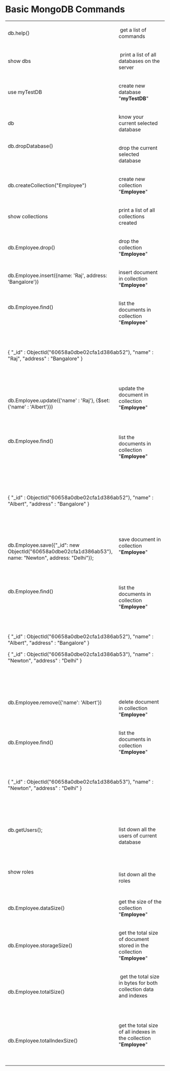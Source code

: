 # Basic MongoDB Commands

<table width="667">
<tbody>
<tr>
<td width="349">
<p>db.help()</p>
</td>
<td colspan="2" width="318">
<p>&nbsp;get a list of commands</p>
</td>
</tr>
<tr>
<td width="349">
<p>show dbs</p>
</td>
<td colspan="2" width="318">
<p>&nbsp;print a list of all databases on the server</p>
</td>
</tr>
<tr>
<td width="349">
<p>use myTestDB</p>
</td>
<td colspan="2" width="318">
<p>create new database "<strong>myTestDB</strong>"</p>
</td>
</tr>
<tr>
<td width="349">
<p>db</p>
</td>
<td colspan="2" width="318">
<p>know your current selected database</p>
</td>
</tr>
<tr>
<td width="349">db.dropDatabase()
<p>&nbsp;</p>
</td>
<td colspan="2" width="318">
<p>drop the current selected database</p>
</td>
</tr>
<tr>
<td width="349">
<p>db.createCollection("Employee")</p>
</td>
<td colspan="2" width="318">
<p>create new collection "<strong>Employee</strong>"</p>
</td>
</tr>
<tr>
<td width="349">
<p>show collections</p>
</td>
<td colspan="2" width="318">
<p>print a list of all collections created</p>
</td>
</tr>
<tr>
<td width="349">
<p>db.Employee.drop()</p>
</td>
<td colspan="2" width="318">
<p>drop the collection "<strong>Employee</strong>"</p>
</td>
</tr>
<tr>
<td width="349">
<p>db.Employee.insert({name: 'Raj', address: 'Bangalore'})</p>
</td>
<td colspan="2" width="318">
<p>insert document in collection "<strong>Employee</strong>"</p>
</td>
</tr>
<tr>
<td width="349">
<p>db.Employee.find()</p>
<p>&nbsp;</p>
</td>
<td colspan="2" width="318">
<p>list the documents in collection "<strong>Employee</strong>"</p>
</td>
</tr>
<tr>
<td colspan="3" width="667">
<p>&nbsp;</p>
<p>{ "_id" : ObjectId("60658a0dbe02cfa1d386ab52"), "name" : "Raj", "address" : "Bangalore" }</p>
<p>&nbsp;</p>
</td>
</tr>
<tr>
<td width="349">
<p>db.Employee.update({'name' : 'Raj'}, {$set: {'name' : 'Albert'}})</p>
</td>
<td colspan="2" width="318">
<p>update the document in collection "<strong>Employee</strong>"</p>
<p>&nbsp;</p>
</td>
</tr>
<tr>
<td width="349">
<p>db.Employee.find()</p>
<p>&nbsp;</p>
</td>
<td colspan="2" width="318">
<p>list the documents in collection "<strong>Employee</strong>"</p>
</td>
</tr>
<tr>
<td colspan="3" width="667">
<p>&nbsp;</p>
<p>&nbsp;</p>
<p>{ "_id" : ObjectId("60658a0dbe02cfa1d386ab52"), "name" : "Albert", "address" : "Bangalore" }</p>
<p>&nbsp;</p>
</td>
</tr>
<tr>
<td width="349">
<p>&nbsp;</p>
<p>db.Employee.save({"_id": new ObjectId("60658a0dbe02cfa1d386ab53"), name: "Newton", address: "Delhi"});</p>
<p>&nbsp;</p>
</td>
<td colspan="2" width="318">
<p>save document in collection "<strong>Employee</strong>"</p>
<p>&nbsp;</p>
</td>
</tr>
<tr>
<td width="349">
<p>db.Employee.find()</p>
<p>&nbsp;</p>
</td>
<td colspan="2" width="318">
<p>list the documents in collection "<strong>Employee</strong>"</p>
</td>
</tr>
<tr>
<td colspan="3" width="667">
<p>&nbsp;</p>
<p>{ "_id" : ObjectId("60658a0dbe02cfa1d386ab52"), "name" : "Albert", "address" : "Bangalore" }</p>
<p>{ "_id" : ObjectId("60658a0dbe02cfa1d386ab53"), "name" : "Newton", "address" : "Delhi" }</p>
<p>&nbsp;</p>
<p>&nbsp;</p>
</td>
</tr>
<tr>
<td width="349">
<p>db.Employee.remove({'name': 'Albert'})</p>
<p>&nbsp;</p>
</td>
<td colspan="2" width="318">
<p>delete document in collection "<strong>Employee</strong>"</p>
</td>
</tr>
<tr>
<td width="349">
<p>db.Employee.find()</p>
<p>&nbsp;</p>
</td>
<td colspan="2" width="318">
<p>list the documents in collection "<strong>Employee</strong>"</p>
<p>&nbsp;</p>
</td>
</tr>
<tr>
<td colspan="3" width="667">
<p>{ "_id" : ObjectId("60658a0dbe02cfa1d386ab53"), "name" : "Newton", "address" : "Delhi" }</p>
<p>&nbsp;</p>
<p>&nbsp;</p>
</td>
</tr>
<tr>
<td colspan="2" width="355">
<p>db.getUsers();</p>
<p>&nbsp;</p>
<p>&nbsp;</p>
</td>
<td width="312">
<p>list down all the users of current database</p>
<p>&nbsp;</p>
</td>
</tr>
<tr>
<td colspan="2" width="355">
<p>show roles</p>
<p>&nbsp;</p>
</td>
<td width="312">
<p>list down all the roles</p>
</td>
</tr>
<tr>
<td colspan="2" width="355">
<p>db.Employee.dataSize()</p>
</td>
<td width="312">
<p>get the size of the collection "<strong>Employee</strong>"</p>
</td>
</tr>
<tr>
<td colspan="2" width="355">
<p>db.Employee.storageSize()</p>
</td>
<td width="312">
<p>get the total size of document stored in the collection "<strong>Employee</strong>"</p>
</td>
</tr>
<tr>
<td colspan="2" width="355">
<p>db.Employee.totalSize()</p>
</td>
<td width="312">
<p>&nbsp;get the total size in bytes for both collection data and indexes</p>
<p>&nbsp;</p>
</td>
</tr>
<tr>
<td colspan="2" width="355">
<p>db.Employee.totalIndexSize()</p>
</td>
<td width="312">
<p>get the total size of all indexes in the collection "<strong>Employee</strong>"</p>
<p>&nbsp;</p>
</td>
</tr>
</tbody>
</table>
